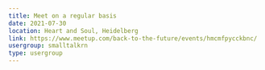 ```yaml
---
title: Meet on a regular basis
date: 2021-07-30
location: Heart and Soul, Heidelberg
link: https://www.meetup.com/back-to-the-future/events/hmcmfpycckbnc/
usergroup: smalltalkrn
type: usergroup
---
```

